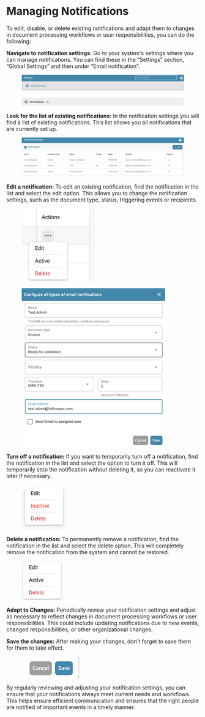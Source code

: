 # Managing Notifications

To edit, disable, or delete existing notifications and adapt them to changes in document processing workflows or user responsibilities, you can do the following:



**Navigate to notification settings:** Go to your system's settings where you can manage notifications. You can find these in the “Settings” section, “Global Settings” and then under “Email notification”.

<figure><img src="../../../../.gitbook/assets/image (5).png" alt=""><figcaption></figcaption></figure>

<figure><img src="../../../../.gitbook/assets/image (6).png" alt=""><figcaption></figcaption></figure>



**Look for the list of existing notifications:** In the notification settings you will find a list of existing notifications. This list shows you all notifications that are currently set up.

<figure><img src="../../../../.gitbook/assets/image.png" alt=""><figcaption></figcaption></figure>



**Edit a notification:** To edit an existing notification, find the notification in the list and select the edit option. This allows you to change the notification settings, such as the document type, status, triggering events or recipients.

<figure><img src="../../../../.gitbook/assets/image (1).png" alt="" width="192"><figcaption></figcaption></figure>

<figure><img src="../../../../.gitbook/assets/image (2).png" alt="" width="375"><figcaption></figcaption></figure>



**Turn off a notification:** If you want to temporarily turn off a notification, find the notification in the list and select the option to turn it off. This will temporarily stop the notification without deleting it, so you can reactivate it later if necessary.

<figure><img src="../../../../.gitbook/assets/image (3).png" alt="" width="116"><figcaption></figcaption></figure>

**Delete a notification:** To permanently remove a notification, find the notification in the list and select the delete option. This will completely remove the notification from the system and cannot be restored.

<figure><img src="../../../../.gitbook/assets/image (4).png" alt="" width="106"><figcaption></figcaption></figure>

**Adapt to Changes:** Periodically review your notification settings and adjust as necessary to reflect changes in document processing workflows or user responsibilities. This could include updating notifications due to new events, changed responsibilities, or other organizational changes.



**Save the changes:** After making your changes, don't forget to save them for them to take effect.

<figure><img src="../../../../.gitbook/assets/image (7).png" alt="" width="150"><figcaption></figcaption></figure>

By regularly reviewing and adjusting your notification settings, you can ensure that your notifications always meet current needs and workflows. This helps ensure efficient communication and ensures that the right people are notified of important events in a timely manner.



